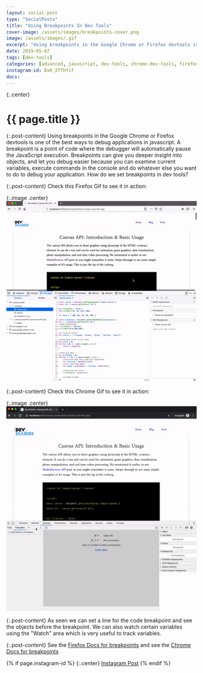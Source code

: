 ```yaml
---
layout: social-post
type: "SocialPosts"
title: "Using Breakpoints In Dev Tools"
cover-image: /assets/images/breakpoints-cover.png
image: /assets/images/.gif
excerpt: "Using breakpoints in the Google Chrome or Firefox devtools is one of the best ways to debug applications in javascript."
date: 2019-05-07
tags: [dev-tools]
categories: [advanced, javascript, dev-tools, chrome-dev-tools, firefox-dev-tools, debugging]
instagram-id: BxK_ZffhYif
docs: 
---
```

{:.center}
# {{ page.title }}

{:.post-content}
Using breakpoints in the Google Chrome or Firefox devtools is one of the best ways to debug applications in javascript.
A breakpoint is a point of code where the debugger will automatically pause the JavaScript execution. 
Breakpoints can give you deeper insight into objects, and let you debug easier 
because you can examine current variables, execute commands in the console and do whatever 
else you want to do to debug your application. How do we set breakpoints in dev tools?

{:.post-content}
Check this Firefox Gif to see it in action:

{:.image .center}
![firefox-gif](/assets/images/firefox-breakpoints.gif)

{:.post-content}
Check this Chrome Gif to see it in action:

{:.image .center}
![chrome-gif](/assets/images/chrome-breakpoints.gif)

{:.post-content}
As seen we can set a line for the code breakpoint and see the objects before
the breakpoint. We can also watch certain variables using the "Watch" area
which is very useful to track variables.

{:.post-content}
See the <a href="https://developer.mozilla.org/en-US/docs/Tools/Debugger/How_to/Set_a_breakpoint" target="_blank">Firefox Docs for breakpoints</a>
and see the <a href="https://developers.google.com/web/tools/chrome-devtools/javascript/breakpoints" target="_blank">Chrome Docs for breakpoints</a>

{% if page.instagram-id %}
{:.center}
<a class="insta-link" href="https://www.instagram.com/p/{{page.instagram-id}}" target="_blank">Instagram Post</a>
{% endif %}
